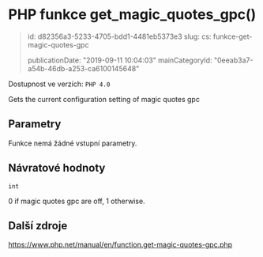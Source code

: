PHP funkce get_magic_quotes_gpc()
=================================

> id: d82356a3-5233-4705-bdd1-4481eb5373e3
> slug:
> 	cs: funkce-get-magic-quotes-gpc
>
> publicationDate: "2019-09-11 10:04:03"
> mainCategoryId: "0eeab3a7-a54b-46db-a253-ca6100145648"

Dostupnost ve verzích: `PHP 4.0`

Gets the current configuration setting of magic quotes gpc


Parametry
--------------

Funkce nemá žádné vstupní parametry.

Návratové hodnoty
----------------

`int`

0 if magic quotes gpc are off, 1 otherwise.

Další zdroje
------------

https://www.php.net/manual/en/function.get-magic-quotes-gpc.php
